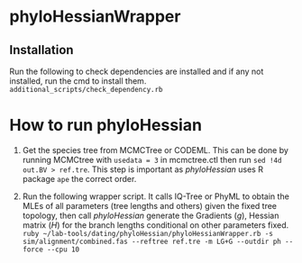 # phyloHessianWrapper

## Installation
Run the following to check dependencies are installed and if any not installed, run the cmd to install them.
`additional_scripts/check_dependency.rb`

# How to run phyloHessian
1. Get the species tree from MCMCTree or CODEML. This can be done by running MCMCtree with `usedata = 3` in mcmctree.ctl then run `sed !4d out.BV > ref.tre`. This step is important as *phyloHessian* uses R package `ape` the correct order.

2. Run the following wrapper script. It calls IQ-Tree or PhyML to obtain the MLEs of all parameters (tree lengths and others) given the fixed tree topology, then call *phyloHessian* generate the Gradients (*g*), Hessian matrix (*H*) for the branch lengths conditional on other parameters fixed.
`ruby ~/lab-tools/dating/phyloHessian/phyloHessianWrapper.rb -s sim/alignment/combined.fas --reftree ref.tre -m LG+G --outdir ph --force --cpu 10 `

